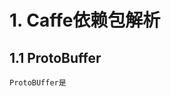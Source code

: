 # 1. Caffe依赖包解析
## 1.1 ProtoBuffer
    ProtoBUffer是


















































